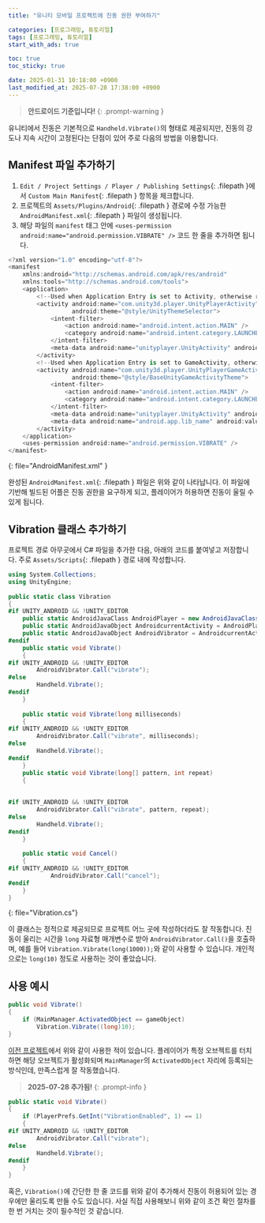 ```yaml
---
title: "유니티 모바일 프로젝트에 진동 권한 부여하기"

categories: [프로그래밍, 튜토리얼]
tags: [프로그래밍, 튜토리얼]
start_with_ads: true

toc: true
toc_sticky: true

date: 2025-01-31 10:18:00 +0900
last_modified_at: 2025-07-28 17:38:00 +0900
---
```


> **안드로이드 기준입니다!**
{: .prompt-warning }

유니티에서 진동은 기본적으로 `Handheld.Vibrate()`의 형태로 제공되지만, 진동의 강도나 지속 시간이 고정된다는 단점이 있어 주로 다음의 방법을 이용합니다.

## **Manifest 파일 추가하기**

1. `Edit / Project Settings / Player / Publishing Settings`{: .filepath }에서  `Custom Main Manifest`{: .filepath } 항목을 체크합니다.
2. 프로젝트의 `Assets/Plugins/Android`{: .filepath } 경로에 수정 가능한 `AndroidManifest.xml`{: .filepath } 파일이 생성됩니다.
3. 해당 파일의 `manifest` 태그 안에 `<uses-permission android:name="android.permission.VIBRATE" />` 코드 한 줄을 추가하면 됩니다.

```cs
<?xml version="1.0" encoding="utf-8"?>
<manifest
    xmlns:android="http://schemas.android.com/apk/res/android"
    xmlns:tools="http://schemas.android.com/tools">
    <application>
        <!--Used when Application Entry is set to Activity, otherwise remove this activity block-->
        <activity android:name="com.unity3d.player.UnityPlayerActivity"
                  android:theme="@style/UnityThemeSelector">
            <intent-filter>
                <action android:name="android.intent.action.MAIN" />
                <category android:name="android.intent.category.LAUNCHER" />
            </intent-filter>
            <meta-data android:name="unityplayer.UnityActivity" android:value="true" />
        </activity>
        <!--Used when Application Entry is set to GameActivity, otherwise remove this activity block-->
        <activity android:name="com.unity3d.player.UnityPlayerGameActivity"
                  android:theme="@style/BaseUnityGameActivityTheme">
            <intent-filter>
                <action android:name="android.intent.action.MAIN" />
                <category android:name="android.intent.category.LAUNCHER" />
            </intent-filter>
            <meta-data android:name="unityplayer.UnityActivity" android:value="true" />
            <meta-data android:name="android.app.lib_name" android:value="game" />
        </activity>
    </application>
    <uses-permission android:name="android.permission.VIBRATE" />
</manifest>
```
{: file="AndroidManifest.xml" }

완성된 `AndroidManifest.xml`{: .filepath } 파일은 위와 같이 나타납니다. 이 파일에 기반해 빌드된 어플은 진동 권한을 요구하게 되고, 플레이어가 허용하면 진동이 울릴 수 있게 됩니다.

## **Vibration 클래스 추가하기**

프로젝트 경로 아무곳에서 C# 파일을 추가한 다음, 아래의 코드를 붙여넣고 저장합니다. 주로 `Assets/Scripts`{: .filepath } 경로 내에 작성합니다.

```cs
using System.Collections;
using UnityEngine;
 
public static class Vibration
{
#if UNITY_ANDROID && !UNITY_EDITOR
    public static AndroidJavaClass AndroidPlayer = new AndroidJavaClass("com.unity3d.player.UnityPlayer");
    public static AndroidJavaObject AndroidcurrentActivity = AndroidPlayer.GetStatic<AndroidJavaObject>("currentActivity");
    public static AndroidJavaObject AndroidVibrator = AndroidcurrentActivity.Call<AndroidJavaObject>("getSystemService", "vibrator");
#endif
    public static void Vibrate()
    {
#if UNITY_ANDROID && !UNITY_EDITOR
        AndroidVibrator.Call("vibrate");
#else
        Handheld.Vibrate();
#endif
    }
 
    public static void Vibrate(long milliseconds)
    {
#if UNITY_ANDROID && !UNITY_EDITOR
        AndroidVibrator.Call("vibrate", milliseconds);
#else
        Handheld.Vibrate();
#endif
    }
    public static void Vibrate(long[] pattern, int repeat)
    {
 
 
#if UNITY_ANDROID && !UNITY_EDITOR
        AndroidVibrator.Call("vibrate", pattern, repeat);
#else
        Handheld.Vibrate();
#endif
    }
 
    public static void Cancel()
    {
#if UNITY_ANDROID && !UNITY_EDITOR
            AndroidVibrator.Call("cancel");
#endif
    }
}
```
{: file="Vibration.cs"}

이 클래스는 정적으로 제공되므로 프로젝트 어느 곳에 작성하더라도 잘 작동합니다. 진동이 울리는 시간을 `long` 자료형 매개변수로 받아 `AndroidVibrator.Call()`을 호출하며, 예를 들어 `Vibration.Vibrate(long(1000));`와 같이 사용할 수 있습니다. 개인적으로는 `long(10)` 정도로 사용하는 것이 좋았습니다.

## **사용 예시**

```cs
public void Vibrate()
{
    if (MainManager.ActivatedObject == gameObject)
        Vibration.Vibrate((long)10);
}
```

[이전 프로젝트](https://hyngng.github.io/posts/armonia-second-devlog/)에서 위와 같이 사용한 적이 있습니다. 플레이어가 특정 오브젝트를 터치하면 해당 오브젝트가 활성화되며 `MainManager`의 `ActivatedObject` 자리에 등록되는 방식인데, 만족스럽게 잘 작동했습니다.

> **2025-07-28 추가됨!**
{: .prompt-info }

```cs
public static void Vibrate()
{
    if (PlayerPrefs.GetInt("VibrationEnabled", 1) == 1)
    {
#if UNITY_ANDROID && !UNITY_EDITOR
        AndroidVibrator.Call("vibrate");
#else
        Handheld.Vibrate();
#endif
    }
}
```

혹은, `Vibration()`에 간단한 한 줄 코드를 위와 같이 추가해서 진동이 허용되어 있는 경우에만 울리도록 만들 수도 있습니다. 사실 직접 사용해보니 위와 같이 조건 확인 절차를 한 번 거치는 것이 필수적인 것 같습니다.